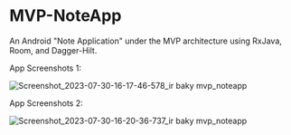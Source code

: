 # MVP-NoteApp
An Android "Note Application" under the MVP architecture using RxJava, Room, and Dagger-Hilt.

App Screenshots 1:

![Screenshot_2023-07-30-16-17-46-578_ir baky mvp_noteapp](https://github.com/mehranBaki/MVP-NoteApp/assets/56192458/2776ca9b-25da-440d-8ce0-d713a2104c2a)


App Screenshots 2:

![Screenshot_2023-07-30-16-20-36-737_ir baky mvp_noteapp](https://github.com/mehranBaki/MVP-NoteApp/assets/56192458/fff152ee-c169-42ad-bc90-5d9b5aeff35e)


